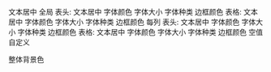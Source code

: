 文本居中
全局
    表头:
        文本居中
        字体颜色
        字体大小
        字体种类
        边框颜色
    表格:
        文本居中
        字体颜色
        字体大小
        字体种类
        边框颜色
每列
    表头:
        文本居中
        字体颜色
        字体大小
        字体种类
        边框颜色
    表格:
        文本居中
        字体颜色
        字体大小
        字体种类
        边框颜色
        空值自定义

整体背景色
            